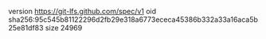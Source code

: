 version https://git-lfs.github.com/spec/v1
oid sha256:95c545b81122296d2fb29e318a6773ececa45386b332a33a16aca5b25e81df83
size 24969

